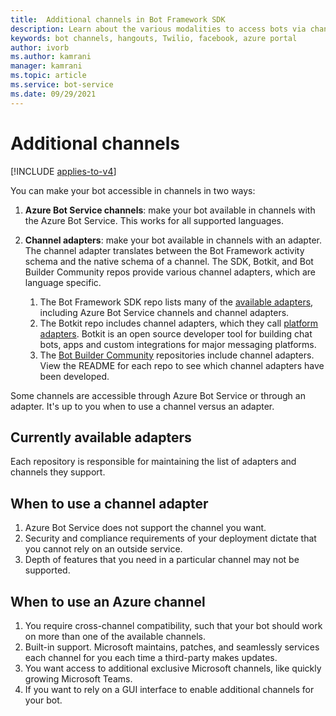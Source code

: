 ```yaml
---
title:  Additional channels in Bot Framework SDK
description: Learn about the various modalities to access bots via channels; specifically channel adapters and Azure channels. 
keywords: bot channels, hangouts, Twilio, facebook, azure portal
author: ivorb
ms.author: kamrani
manager: kamrani
ms.topic: article
ms.service: bot-service
ms.date: 09/29/2021
---
```


# Additional channels

[!INCLUDE [applies-to-v4](includes/applies-to-v4-current.md)]

You can make your bot accessible in channels in two ways:

1. **Azure Bot Service channels**: make your bot available in channels with the Azure Bot Service. This works for all supported languages.
1. **Channel adapters**: make your bot available in channels with an adapter. The channel adapter translates between the Bot Framework activity schema and the native schema of a channel. The SDK, Botkit, and Bot Builder Community repos provide various channel adapters, which are language specific.

    1. The Bot Framework SDK repo lists many of the [available adapters](https://github.com/microsoft/botframework-sdk#channels-and-adapters), including Azure Bot Service channels and channel adapters. 
    1. The Botkit repo includes channel adapters, which they call [platform adapters](https://botkit.ai/docs/v4/platforms/). Botkit is an open source developer tool for building chat bots, apps and custom integrations for major messaging platforms.
    1. The [Bot Builder Community](https://github.com/BotBuilderCommunity/) repositories include channel adapters. View the README for each repo to see which channel adapters have been developed.

Some channels are accessible through Azure Bot Service or through an adapter. It's up to you when to use a channel versus an adapter.

## Currently available adapters

Each repository is responsible for maintaining the list of adapters and channels they support.


## When to use a channel adapter

1. Azure Bot Service does not support the channel you want.
1. Security and compliance requirements of your deployment dictate that you cannot rely on an outside service.
1. Depth of features that you need in a particular channel may not be supported.

## When to use an Azure channel

1. You require cross-channel compatibility, such that your bot should work on more than one of the available channels.
1. Built-in support. Microsoft maintains, patches, and seamlessly services each channel for you each time a third-party makes updates.
1. You want access to additional exclusive Microsoft channels, like quickly growing Microsoft Teams.
1. If you want to rely on a GUI interface to enable additional channels for your bot.
